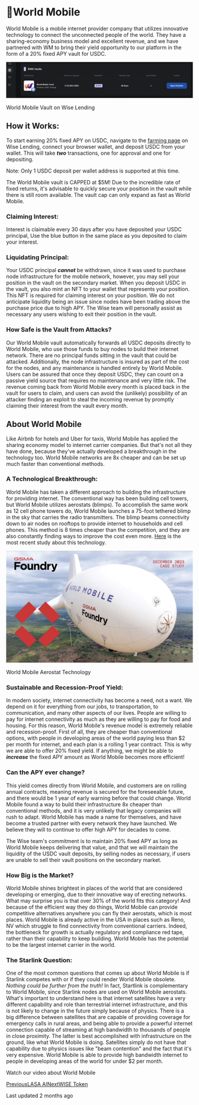 # 📶World Mobile

World Mobile is a mobile internet provider company that utilizes innovative technology to connect the unconnected people of the world. They have a sharing-economy business model and excellent revenue, and we have partnered with WM to bring their yield opportunity to our platform in the form of a 20% fixed APY vault for USDC.

![World Mobile Vault on Wise Lending](world-mobile-7e27fa4d.jpg)

World Mobile Vault on Wise Lending

## How it Works:

To start earning 20% fixed APY on USDC, navigate to the [farming page](https://app.wiselending.com/farming) on Wise Lending, connect your browser wallet, and deposit USDC from your wallet. This will take ***two*** transactions, one for approval and one for depositing.

Note: Only 1 USDC deposit per wallet address is supported at this time.

The World Mobile vault is CAPPED at $5M! Due to the incredible rate of fixed returns, it's advisable to quickly secure your position in the vault while there is still room available. The vault cap can only expand as fast as World Mobile.

### Claiming Interest:

Interest is claimable every 30 days after you have deposited your USDC principal, Use the blue button in the same place as you deposited to claim your interest.

### Liquidating Principal:

Your USDC principal ***cannot*** be withdrawn, since it was used to purchase node infrastructure for the mobile network, however, you may sell your position in the vault on the secondary market. When you deposit USDC in the vault, you also mint an NFT to your wallet that represents your position. This NFT is required for claiming interest on your position. We do not anticipate liquidity being an issue since nodes have been trading above the purchase price due to high APY. The Wise team will personally assist as necessary any users wishing to exit their position in the vault.

### How Safe is the Vault from Attacks?

Our World Mobile vault automatically forwards all USDC deposits directly to World Mobile, who use those funds to buy nodes to build their internet network. There are no principal funds sitting in the vault that could be attacked. Additionally, the node infrastructure is insured as part of the cost for the nodes, and any maintenance is handled entirely by World Mobile. Users can be assured that once they deposit USDC, they can count on a passive yield source that requires no maintenance and very little risk. The revenue coming back from World Mobile every month is placed back in the vault for users to claim, and users can avoid the (unlikely) possibility of an attacker finding an exploit to steal the incoming revenue by promptly claiming their interest from the vault every month.

## About World Mobile

Like Airbnb for hotels and Uber for taxis, World Mobile has applied the sharing economy model to internet carrier companies. But that's not all they have done, because they've actually developed a breakthrough in the technology too. World Mobile networks are 8x cheaper and can be set up much faster than conventional methods.

### A Technological Breakthrough:

World Mobile has taken a different approach to building the infrastructure for providing internet. The conventional way has been building cell towers, but World Mobile utilizes aerostats (blimps). To accomplish the same work as 12 cell phone towers do, World Mobile launches a 75-foot tethered blimp in the sky that carries the radio transmitters. The blimp beams connectivity down to air nodes on rooftops to provide internet to households and cell phones. This method is 8 times cheaper than the competition, and they are also constantly finding ways to improve the cost even more. [Here](https://www.gsma.com/get-involved/gsma-foundry/wp-content/uploads/2023/12/New-Coverage-Takes-to-the-Skies-b-FINAL.pdf) is the most recent study about this technology.

![World Mobile Aerostat Technology](world-mobile-4d980a9c.jpg)

World Mobile Aerostat Technology

### Sustainable and Recession-Proof Yield:

In modern society, internet connectivity has become a need, not a want. We depend on it for everything from our jobs, to transportation, to communication, and many other aspects of our lives. People are willing to pay for internet connectivity as much as they are willing to pay for food and housing. For this reason, World Mobile's revenue model is extremely reliable and recession-proof. First of all, they are cheaper than conventional options, with people in developing areas of the world paying less than $2 per month for internet, and each plan is a rolling 1 year contract. This is why we are able to offer 20% fixed yield. If anything, we might be able to ***increase*** the fixed APY amount as World Mobile becomes more efficient!

### Can the APY ever change?

This yield comes directly from World Mobile, and customers are on rolling annual contracts, meaning revenue is secured for the foreseeable future, and there would be 1 year of early warning before that could change. World Mobile found a way to build their infrastructure 8x cheaper than conventional methods, and it is very unlikely that legacy companies will rush to adapt. World Mobile has made a name for themselves, and have become a trusted partner with every network they have launched. We believe they will to continue to offer high APY for decades to come.

The Wise team's commitment is to maintain 20% fixed APY as long as World Mobile keeps delivering that value, and that we will maintain the liquidity of the USDC vault deposits, by selling nodes as necessary, if users are unable to sell their vault positions on the secondary market.

### How Big is the Market?

World Mobile shines brightest in places of the world that are considered developing or emerging, due to their innovative way of erecting networks. What may surprise you is that over 30% of the world fits this category! And because of the efficient way they do things, World Mobile can provide competitive alternatives anywhere you can fly their aerostats, which is most places. World Mobile is already active in the USA in places such as Reno, NV which struggle to find connectivity from conventional carriers. Indeed, the bottleneck for growth is actually regulatory and compliance red tape, rather than their capability to keep building. World Mobile has the potential to be the largest internet carrier in the world.

### The Starlink Question:

One of the most common questions that comes up about World Mobile is if Starlink competes with or if they could render World Mobile obsolete. *Nothing could be further from the truth!* In fact, Startlink is complementary to World Mobile, since Starlink nodes are used on World Mobile aerostats. What's important to understand here is that internet satellites have a very different capability and role than terrestrial internet infrastructure, and this is not likely to change in the future simply because of physics. There is a big difference between satellites that are capable of providing coverage for emergency calls in rural areas, and being able to provide a powerful internet connection capable of streaming at high bandwidth to thousands of people in close proximity. The latter is best accomplished with infrastructure on the ground, like what World Mobile is doing. Satellites simply do not have that capability due to physics issues like "beam contention" and the fact that it's very expensive. World Mobile is able to provide high bandwidth internet to people in developing areas of the world for under $2 per month.

Watch our video about World Mobile

[PreviousLASA AI](/wise/wise-lending/lasa-ai)[NextWISE Token](/wise/wise-token)

Last updated 2 months ago